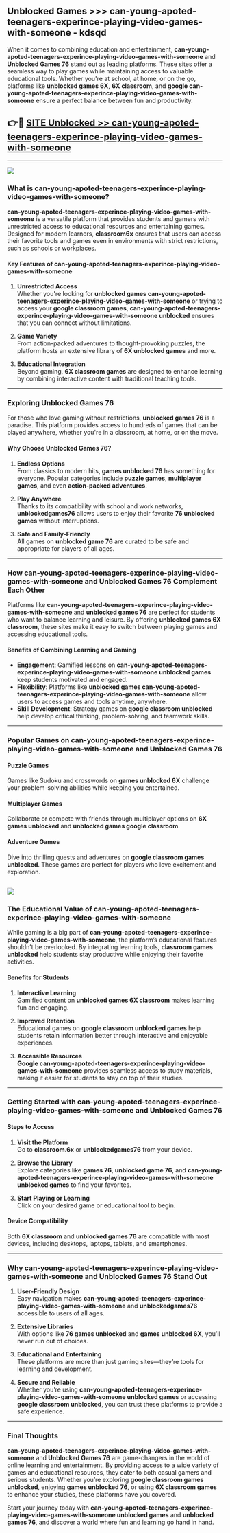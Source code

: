 ## Unblocked Games >>> can-young-apoted-teenagers-experince-playing-video-games-with-someone - kdsqd 

When it comes to combining education and entertainment, **can-young-apoted-teenagers-experince-playing-video-games-with-someone** and **Unblocked Games 76** stand out as leading platforms. These sites offer a seamless way to play games while maintaining access to valuable educational tools. Whether you're at school, at home, or on the go, platforms like **unblocked games 6X**, **6X classroom**, and **google can-young-apoted-teenagers-experince-playing-video-games-with-someone** ensure a perfect balance between fun and productivity.
## 👉🔴 [SITE Unblocked >> can-young-apoted-teenagers-experince-playing-video-games-with-someone](http://premium.freeplayer.one?title=can-young-apoted-teenagers-experince-playing-video-games-with-someone&ref=22JU)
---
<a href="http://premium.freeplayer.one?title=can-young-apoted-teenagers-experince-playing-video-games-with-someone&ref=22JU/"><img src="https://github.com/user-attachments/assets/438f12ca-57a4-47a3-8ead-c64da593a1e5"/></a>
### What is can-young-apoted-teenagers-experince-playing-video-games-with-someone?  

**can-young-apoted-teenagers-experince-playing-video-games-with-someone** is a versatile platform that provides students and gamers with unrestricted access to educational resources and entertaining games. Designed for modern learners, **classroom6x** ensures that users can access their favorite tools and games even in environments with strict restrictions, such as schools or workplaces.  

#### Key Features of can-young-apoted-teenagers-experince-playing-video-games-with-someone  

1. **Unrestricted Access**  
   Whether you're looking for **unblocked games can-young-apoted-teenagers-experince-playing-video-games-with-someone** or trying to access your **google classroom games**, **can-young-apoted-teenagers-experince-playing-video-games-with-someone unblocked** ensures that you can connect without limitations.  

2. **Game Variety**  
   From action-packed adventures to thought-provoking puzzles, the platform hosts an extensive library of **6X unblocked games** and more.  

3. **Educational Integration**  
   Beyond gaming, **6X classroom games** are designed to enhance learning by combining interactive content with traditional teaching tools.  



---

### Exploring Unblocked Games 76  

For those who love gaming without restrictions, **unblocked games 76** is a paradise. This platform provides access to hundreds of games that can be played anywhere, whether you're in a classroom, at home, or on the move.  

#### Why Choose Unblocked Games 76?  

1. **Endless Options**  
   From classics to modern hits, **games unblocked 76** has something for everyone. Popular categories include **puzzle games**, **multiplayer games**, and even **action-packed adventures**.  

2. **Play Anywhere**  
   Thanks to its compatibility with school and work networks, **unblockedgames76** allows users to enjoy their favorite **76 unblocked games** without interruptions.  

3. **Safe and Family-Friendly**  
   All games on **unblocked game 76** are curated to be safe and appropriate for players of all ages.  

---

### How can-young-apoted-teenagers-experince-playing-video-games-with-someone and Unblocked Games 76 Complement Each Other  

Platforms like **can-young-apoted-teenagers-experince-playing-video-games-with-someone** and **unblocked games 76** are perfect for students who want to balance learning and leisure. By offering **unblocked games 6X classroom**, these sites make it easy to switch between playing games and accessing educational tools.  

#### Benefits of Combining Learning and Gaming  

- **Engagement**: Gamified lessons on **can-young-apoted-teenagers-experince-playing-video-games-with-someone unblocked games** keep students motivated and engaged.  
- **Flexibility**: Platforms like **unblocked games can-young-apoted-teenagers-experince-playing-video-games-with-someone** allow users to access games and tools anytime, anywhere.  
- **Skill Development**: Strategy games on **google classroom unblocked** help develop critical thinking, problem-solving, and teamwork skills.  

---

### Popular Games on can-young-apoted-teenagers-experince-playing-video-games-with-someone and Unblocked Games 76  

#### Puzzle Games  

Games like Sudoku and crosswords on **games unblocked 6X** challenge your problem-solving abilities while keeping you entertained.  

#### Multiplayer Games  

Collaborate or compete with friends through multiplayer options on **6X games unblocked** and **unblocked games google classroom**.  

#### Adventure Games  

Dive into thrilling quests and adventures on **google classroom games unblocked**. These games are perfect for players who love excitement and exploration.  

<a href="http://download.freeplayer.one?title=can-young-apoted-teenagers-experince-playing-video-games-with-someone&ref=23D/"><img src="https://github.com/user-attachments/assets/fe0c3e91-c8e1-489c-acf0-e2f614c12fb8"/></a>
---

### The Educational Value of can-young-apoted-teenagers-experince-playing-video-games-with-someone  

While gaming is a big part of **can-young-apoted-teenagers-experince-playing-video-games-with-someone**, the platform’s educational features shouldn’t be overlooked. By integrating learning tools, **classroom games unblocked** help students stay productive while enjoying their favorite activities.  

#### Benefits for Students  

1. **Interactive Learning**  
   Gamified content on **unblocked games 6X classroom** makes learning fun and engaging.  

2. **Improved Retention**  
   Educational games on **google classroom unblocked games** help students retain information better through interactive and enjoyable experiences.  

3. **Accessible Resources**  
   **Google can-young-apoted-teenagers-experince-playing-video-games-with-someone** provides seamless access to study materials, making it easier for students to stay on top of their studies.  

---

### Getting Started with can-young-apoted-teenagers-experince-playing-video-games-with-someone and Unblocked Games 76  

#### Steps to Access  

1. **Visit the Platform**  
   Go to **classroom.6x** or **unblockedgames76** from your device.  

2. **Browse the Library**  
   Explore categories like **games 76**, **unblocked game 76**, and **can-young-apoted-teenagers-experince-playing-video-games-with-someone unblocked games** to find your favorites.  

3. **Start Playing or Learning**  
   Click on your desired game or educational tool to begin.  

#### Device Compatibility  

Both **6X classroom** and **unblocked games 76** are compatible with most devices, including desktops, laptops, tablets, and smartphones.  

---

### Why can-young-apoted-teenagers-experince-playing-video-games-with-someone and Unblocked Games 76 Stand Out  

1. **User-Friendly Design**  
   Easy navigation makes **can-young-apoted-teenagers-experince-playing-video-games-with-someone** and **unblockedgames76** accessible to users of all ages.  

2. **Extensive Libraries**  
   With options like **76 games unblocked** and **games unblocked 6X**, you’ll never run out of choices.  

3. **Educational and Entertaining**  
   These platforms are more than just gaming sites—they’re tools for learning and development.  

4. **Secure and Reliable**  
   Whether you’re using **can-young-apoted-teenagers-experince-playing-video-games-with-someone unblocked games** or accessing **google classroom unblocked**, you can trust these platforms to provide a safe experience.  

---

### Final Thoughts  

**can-young-apoted-teenagers-experince-playing-video-games-with-someone** and **Unblocked Games 76** are game-changers in the world of online learning and entertainment. By providing access to a wide variety of games and educational resources, they cater to both casual gamers and serious students. Whether you’re exploring **google classroom games unblocked**, enjoying **games unblocked 76**, or using **6X classroom games** to enhance your studies, these platforms have you covered.  

Start your journey today with **can-young-apoted-teenagers-experince-playing-video-games-with-someone unblocked games** and **unblocked games 76**, and discover a world where fun and learning go hand in hand.  